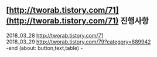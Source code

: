 ## [http://tworab.tistory.com/71](http://tworab.tistory.com/71) 진행사항  

2018_03_28 http://tworab.tistory.com/71  
2018_03_29 http://tworab.tistory.com/79?category=689942  
-end (about: button,text,table) -  

